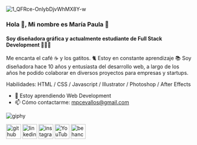 ![1_QFRce-OnlybDjvWhMX8Y-w](https://user-images.githubusercontent.com/132369182/236986096-ef742ddd-722a-4a87-8af1-7350b206fa17.gif)

### Hola 👋, Mi nombre es María Paula 🦄

#### Soy diseñadora gráfica y actualmente estudiante de Full Stack Development 👩🏻‍💻
Me encanta el café ☕ y los gatitos. 🐈
Estoy en constante aprendizaje 📚 
Soy diseñadora hace 10 años y entusiasta del desarrollo web, a largo de los años he podido colaborar en diversos proyectos para empresas y startups.

Habilidades: HTML / CSS / Javascript / Illustrator / Photoshop / After Effects

- 🌱 Estoy aprendiendo Web Development 
- 📫 Cómo contactarme: mpcevallos@gmail.com 

![giphy](https://user-images.githubusercontent.com/132369182/236972200-922cc036-0f04-45eb-97dd-f2337d37a50b.gif)

[<img src='https://cdn.jsdelivr.net/npm/simple-icons@3.0.1/icons/github.svg' alt='github' height='40'>](https://github.com/mpcevallos/)  [<img src='https://cdn.jsdelivr.net/npm/simple-icons@3.0.1/icons/linkedin.svg' alt='linkedin' height='40'>](https://ec.linkedin.com/in/mpcevallos/)  [<img src='https://cdn.jsdelivr.net/npm/simple-icons@3.0.1/icons/instagram.svg' alt='instagram' height='40' >](https://www.instagram.com/mapaulacj/)  [<img src='https://cdn.jsdelivr.net/npm/simple-icons@3.0.1/icons/youtube.svg' alt='YouTube' height='40'>](https://www.youtube.com/mapaulac3)  [<img src='https://cdn.jsdelivr.net/npm/simple-icons@3.0.1/icons/behance.svg' alt='behance' height='40'>](https://www.behance.net/mpcevallos)  

